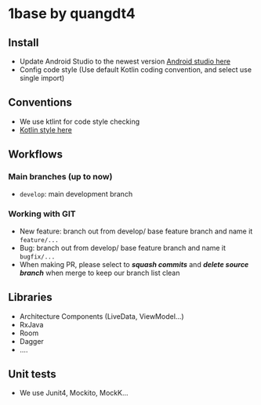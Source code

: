 # 1base by quangdt4

## Install
- Update Android Studio to the newest version [Android studio here](https://developer.android.com/studio)
- Config code style (Use default Kotlin coding convention, and select use single import)

## Conventions
- We use ktlint for code style checking
- [Kotlin style here](https://developer.android.com/kotlin/style-guide)

## Workflows
### Main branches (up to now)
- `develop`: main development branch

### Working with GIT
- New feature: branch out from develop/ base feature branch and name it `feature/...`
- Bug: branch out from develop/ base feature branch and name it `bugfix/...`
- When making PR, please select to ***squash commits*** and ***delete source branch*** when merge to keep our branch list clean

## Libraries
- Architecture Components (LiveData, ViewModel...)
- RxJava
- Room
- Dagger
- ....

## Unit tests
- We use Junit4, Mockito, MockK...